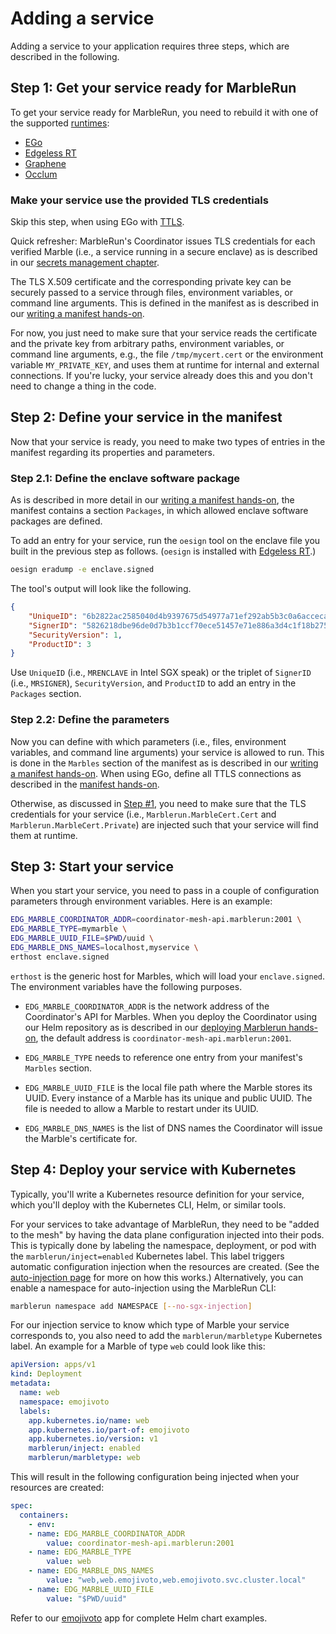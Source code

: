 # Adding a service

Adding a service to your application requires three steps, which are described in the following.

## **Step 1:** Get your service ready for MarbleRun

To get your service ready for MarbleRun, you need to rebuild it with one of the supported [runtimes](features/runtimes.md):
* [EGo](building-services/ego.md)
* [Edgeless RT](https://github.com/edgelesssys/marblerun/blob/master/samples/helloc%2B%2B)
* [Graphene](building-services/graphene.md)
* [Occlum](building-services/occlum.md)

### Make your service use the provided TLS credentials

Skip this step, when using EGo with [TTLS](features/transparent-TLS.md).

Quick refresher: MarbleRun's Coordinator issues TLS credentials for each verified Marble (i.e., a service running in a secure enclave) as is described in our [secrets management chapter](features/secrets-management.md#tls-credentials).

The TLS X.509 certificate and the corresponding private key can be securely passed to a service through files, environment variables, or command line arguments. This is defined in the manifest as is described in our [writing a manifest hands-on](workflows/define-manifest.md#manifestmarbles).

For now, you just need to make sure that your service reads the certificate and the private key from arbitrary paths, environment variables, or command line arguments, e.g., the file `/tmp/mycert.cert` or the environment variable `MY_PRIVATE_KEY`, and uses them at runtime for internal and external connections. If you're lucky, your service already does this and you don't need to change a thing in the code.

## **Step 2:** Define your service in the manifest

Now that your service is ready, you need to make two types of entries in the manifest regarding its properties and parameters.

### **Step 2.1:** Define the enclave software package

As is described in more detail in our [writing a manifest hands-on](workflows/define-manifest.md#manifestpackages), the manifest contains a section `Packages`, in which allowed enclave software packages are defined.

To add an entry for your service, run the `oesign` tool on the enclave file you built in the previous step as follows. (`oesign` is installed with [Edgeless RT](https://github.com/edgelesssys/edgelessrt).)

```bash
oesign eradump -e enclave.signed
```

The tool's output will look like the following.

```json
{
    "UniqueID": "6b2822ac2585040d4b9397675d54977a71ef292ab5b3c0a6acceca26074ae585",
    "SignerID": "5826218dbe96de0d7b3b1ccf70ece51457e71e886a3d4c1f18b27576d22cdc74",
    "SecurityVersion": 1,
    "ProductID": 3
}
```

Use `UniqueID` (i.e., `MRENCLAVE` in Intel SGX speak) or the triplet of `SignerID` (i.e., `MRSIGNER`), `SecurityVersion`, and `ProductID` to add an entry in the `Packages` section.

### **Step 2.2:** Define the parameters

Now you can define with which parameters (i.e., files, environment variables, and command line arguments) your service is allowed to run. This is done in the `Marbles` section of the manifest as is described in our [writing a manifest hands-on](workflows/define-manifest.md#manifestmarbles). When using EGo, define all TTLS connections as described in the [manifest hands-on](workflows/define-manifest.md#manifesttls).

Otherwise, as discussed in [Step #1](#make-your-service-use-the-provided-tls-credentials), you need to make sure that the TLS credentials for your service (i.e., `Marblerun.MarbleCert.Cert` and `Marblerun.MarbleCert.Private`) are injected such that your service will find them at runtime.

## **Step 3:** Start your service

When you start your service, you need to pass in a couple of configuration parameters through environment variables. Here is an example:

```bash
EDG_MARBLE_COORDINATOR_ADDR=coordinator-mesh-api.marblerun:2001 \
EDG_MARBLE_TYPE=mymarble \
EDG_MARBLE_UUID_FILE=$PWD/uuid \
EDG_MARBLE_DNS_NAMES=localhost,myservice \
erthost enclave.signed
```

`erthost` is the generic host for Marbles, which will load your `enclave.signed`. The environment variables have the following purposes.

* `EDG_MARBLE_COORDINATOR_ADDR` is the network address of the Coordinator's API for Marbles. When you deploy the Coordinator using our Helm repository as is described in our [deploying Marblerun hands-on](deployment/kubernetes.md), the default address is `coordinator-mesh-api.marblerun:2001`.

* `EDG_MARBLE_TYPE` needs to reference one entry from your manifest's `Marbles` section.

* `EDG_MARBLE_UUID_FILE` is the local file path where the Marble stores its UUID. Every instance of a Marble has its unique and public UUID. The file is needed to allow a Marble to restart under its UUID.

* `EDG_MARBLE_DNS_NAMES` is the list of DNS names the Coordinator will issue the Marble's certificate for.

## **Step 4:** Deploy your service with Kubernetes

Typically, you'll write a Kubernetes resource definition for your service, which you'll deploy with the Kubernetes CLI, Helm, or similar tools.

For your services to take advantage of MarbleRun, they need to be "added to the mesh" by having the data plane configuration injected into their pods.
This is typically done by labeling the namespace, deployment, or pod with the `marblerun/inject=enabled` Kubernetes label.
This label triggers automatic configuration injection when the resources are created. (See the [auto-injection page](features/auto-injection.md) for more on how this works.)
Alternatively, you can enable a namespace for auto-injection using the MarbleRun CLI:

```bash
marblerun namespace add NAMESPACE [--no-sgx-injection]
```

For our injection service to know which type of Marble your service corresponds to, you also need to add the `marblerun/marbletype` Kubernetes label.
An example for a Marble of type `web` could look like this:

```yaml
apiVersion: apps/v1
kind: Deployment
metadata:
  name: web
  namespace: emojivoto
  labels:
    app.kubernetes.io/name: web
    app.kubernetes.io/part-of: emojivoto
    app.kubernetes.io/version: v1
    marblerun/inject: enabled
    marblerun/marbletype: web
```

This will result in the following configuration being injected when your resources are created:

```yaml
spec:
  containers:
    - env:
    - name: EDG_MARBLE_COORDINATOR_ADDR
        value: coordinator-mesh-api.marblerun:2001
    - name: EDG_MARBLE_TYPE
        value: web
    - name: EDG_MARBLE_DNS_NAMES
        value: "web,web.emojivoto,web.emojivoto.svc.cluster.local"
    - name: EDG_MARBLE_UUID_FILE
        value: "$PWD/uuid"
```

Refer to our [emojivoto](https://github.com/edgelesssys/emojivoto) app for complete Helm chart examples.
